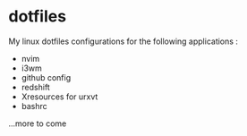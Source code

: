 # dotfiles
My linux dotfiles configurations for the following applications :

- nvim
- i3wm
- github config
- redshift
- Xresources for urxvt
- bashrc

...more to come
